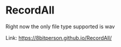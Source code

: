 # RecordAll
Right now the only file type supported is wav

Link: https://8bitperson.github.io/RecordAll/
